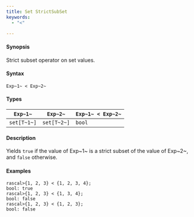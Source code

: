 ```yaml
---
title: Set StrictSubSet
keywords:
  - "<"

---
```


#### Synopsis

Strict subset operator on set values.

#### Syntax

`Exp~1~ < Exp~2~`

#### Types


| `Exp~1~`    |  `Exp~2~`    | `Exp~1~ < Exp~2~`  |
| --- | --- | --- |
| `set[T~1~]` |  `set[T~2~]` | `bool`               |


#### Description

Yields `true` if the value of Exp~1~ is a strict subset of the value of Exp~2~,  and `false` otherwise.

#### Examples


```rascal-shell 
rascal>{1, 2, 3} < {1, 2, 3, 4};
bool: true
rascal>{1, 2, 3} < {1, 3, 4};
bool: false
rascal>{1, 2, 3} < {1, 2, 3};
bool: false
```


